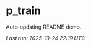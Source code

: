 # p_train

Auto-updating README demo.

<!--START_SECTION:status-->
_Last run: 2025-10-24 22:19 UTC_
<!--END_SECTION:status-->










































































































































































































































































































































































































































































































































































































































































































































































































































































































































































































































































































































































































































































































































































































































































































































